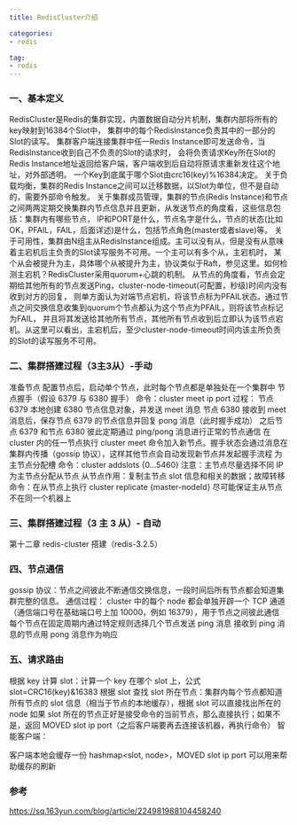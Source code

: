 ```yaml
---
title: RedisCluster介绍

categories:
- redis

tag:
- redis
---
```



### 一、基本定义

RedisCluster是Redis的集群实现，内置数据自动分片机制，集群内部将所有的key映射到16384个Slot中，
集群中的每个RedisInstance负责其中的一部分的Slot的读写。
集群客户端连接集群中任一Redis Instance即可发送命令，当RedisInstance收到自己不负责的Slot的请求时，
会将负责请求Key所在Slot的Redis Instance地址返回给客户端，客户端收到后自动将原请求重新发往这个地址，对外部透明。
一个Key到底属于哪个Slot由crc16(key)%16384决定。
关于负载均衡，集群的Redis Instance之间可以迁移数据，以Slot为单位，但不是自动的，需要外部命令触发。
关于集群成员管理，集群的节点(Redis Instance)和节点之间两两定期交换集群内节点信息并且更新，从发送节点的角度看，这些信息包括：集群内有哪些节点，
IP和PORT是什么，节点名字是什么，节点的状态(比如OK，PFAIL，FAIL，后面详述)是什么，包括节点角色(master或者slave)等。
关于可用性，集群由N组主从RedisInstance组成。主可以没有从，但是没有从意味着主宕机后主负责的Slot读写服务不可用。一个主可以有多个从，主宕机时，
某个从会被提升为主，具体哪个从被提升为主，协议类似于Raft，参见这里。如何检测主宕机？RedisCluster采用quorum+心跳的机制。
从节点的角度看，节点会定期给其他所有的节点发送Ping，cluster-node-timeout(可配置，秒级)时间内没有收到对方的回复，
则单方面认为对端节点宕机，将该节点标为PFAIL状态。通过节点之间交换信息收集到quorum个节点都认为这个节点为PFAIL，则将该节点标记为FAIL，
并且将其发送给其他所有节点，其他所有节点收到后立即认为该节点宕机。从这里可以看出，主宕机后，至少cluster-node-timeout时间内该主所负责的Slot的读写服务不可用。


### 二、集群搭建过程（3主3从）-手动

准备节点
配置节点后，启动单个节点，此时每个节点都是单独处在一个集群中
节点握手（假设 6379 与 6380 握手）
命令：cluster meet ip port
过程：
节点 6379 本地创建 6380 节点信息对象，并发送 meet 消息
节点 6380 接收到 meet 消息后，保存节点 6379 的节点信息并回复 pong 消息（此时握手成功）
之后节点 6379 和节点 6380 彼此定期通过 ping/pong 消息进行正常的节点通信
在 cluster 内的任一节点执行 cluster meet 命令加入新节点。握手状态会通过消息在集群内传播（gossip 协议），这样其他节点会自动发现新节点并发起握手流程
为主节点分配槽
命令：cluster addslots {0...5460}
注意：主节点尽量选择不同 IP
为主节点分配从节点
从节点作用：复制主节点 slot 信息和相关的数据；故障转移
命令：在从节点上执行 cluster replicate {master-nodeId}
尽可能保证主从节点不在同一个机器上

### 三、集群搭建过程（3 主 3 从）- 自动

第十二章 redis-cluster 搭建（redis-3.2.5）

### 四、节点通信

gossip 协议：节点之间彼此不断通信交换信息，一段时间后所有节点都会知道集群完整的信息。
通信过程：
cluster 中的每个 node 都会单独开辟一个 TCP 通道（通信端口号在基础端口号上加 10000，例如 16379），用于节点之间彼此通信
每个节点在固定周期内通过特定规则选择几个节点发送 ping 消息
接收到 ping 消息的节点用 pong 消息作为响应
### 五、请求路由

根据 key 计算 slot：计算一个 key 在哪个 slot 上，公式 slot=CRC16(key)&16383
根据 slot 查找 slot 所在节点：集群内每个节点都知道所有节点的 slot 信息（相当于节点的本地缓存），根据 slot 可以直接找出所在的 node
如果 slot 所在的节点正好是接受命令的当前节点，那么直接执行；如果不是，返回 MOVED slot ip port（之后客户端要再去连接该机器，再执行命令）
智能客户端：

客户端本地会缓存一份 hashmap<slot, node>，MOVED slot ip port 可以用来帮助缓存的刷新

### 参考

https://sq.163yun.com/blog/article/224981988104458240
